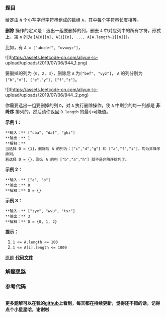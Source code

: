 ### 题目
给定由 `N` 个小写字母字符串组成的数组 `A`，其中每个字符串长度相等。

**删除** 操作的定义是：选出一组要删掉的列，删去 `A` 中对应列中的所有字符，形式上，第 `n` 列为 `[A[0][n], A[1][n],
..., A[A.length-1][n]]`）。

比如，有 `A = ["abcdef", "uvwxyz"]`，

![](https://assets.leetcode-cn.com/aliyun-lc-
upload/uploads/2019/07/06/944_1.png)

要删掉的列为 `{0, 2, 3}`，删除后 `A` 为`["bef", "vyz"]`， `A` 的列分别为`["b","v"], ["e","y"],
["f","z"]`。

![](https://assets.leetcode-cn.com/aliyun-lc-
upload/uploads/2019/07/06/944_2.png)

你需要选出一组要删掉的列 `D`，对 `A` 执行删除操作，使 `A` 中剩余的每一列都是 **非降序**  排列的，然后请你返回 `D.length`
的最小可能值。



**示例 1：**

    
    
    **输入：** ["cba", "daf", "ghi"]
    **输出：** 1
    **解释：**
    当选择 D = {1}，删除后 A 的列为：["c","d","g"] 和 ["a","f","i"]，均为非降序排列。
    若选择 D = {}，那么 A 的列 ["b","a","h"] 就不是非降序排列了。
    

**示例 2：**

    
    
    **输入：** ["a", "b"]
    **输出：** 0
    **解释：** D = {}
    

**示例 3：**

    
    
    **输入：** ["zyx", "wvu", "tsr"]
    **输出：** 3
    **解释：** D = {0, 1, 2}
    



**提示：**

  1. `1 <= A.length <= 100`
  2. `1 <= A[i].length <= 1000`

[原题](https://leetcode-cn.com/problems/delete-columns-to-make-sorted/)    **[代码文件]()**


### 解题思路




### 参考代码

```go


```




**更多题解可以在我的[github](https://github.com/LZH139/leetcode_Go)上看到，每天都在持续更新，觉得还不错的话，记得点个小星星哈，谢谢啦**
